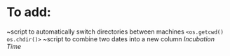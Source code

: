 # To add:
~script to automatically switch directories between machines
`<os.getcwd()
os.chdir()>`
~script to combine two dates into a new column *Incubation Time*
